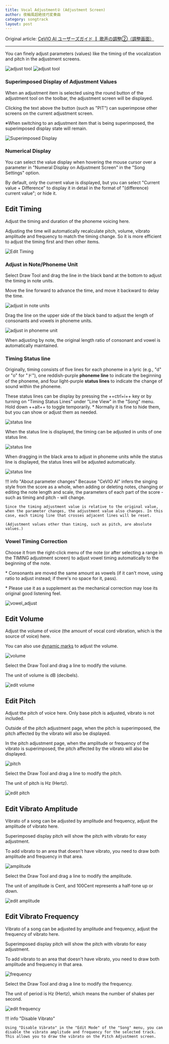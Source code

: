 ```yaml
---
title: Vocal Adjustment② (Adjustment Screen)
author: 夜輪風超絶技巧変奏曲
category: songtrack
layout: post
---
```

Original article: [CeVIO AI ユーザーズガイド ┃ 歌声の調整②（調整画面）](https://cevio.jp/guide/cevio_ai/songtrack/song_07/)

---

You can finely adjust parameters (values) like the timing of the vocalization and pitch in the adjustment screens.

![adjust tool](images/song_07_1.png#only-light)
![adjust tool](images/song_07_1_dark.png#only-dark)

### Superimposed Display of Adjustment Values

When an adjustment item is selected using the round button of the adjustment tool on the toolbar, the adjustment screen will be displayed.

Clicking the text above the button (such as "PIT") can superimpose other screens on the current adjustment screen.

※When switching to an adjustment item that is being superimposed, the superimposed display state will remain.

![Superimposed Display](images/song_07_2.png)

### Numerical Display

You can select the value display when hovering the mouse cursor over a parameter in "Numeral Display on Adjustment Screen" in the "Song Settings" option.

By default, only the current value is displayed, but you can select "Current value + Difference" to display it in detail in the format of "(difference) current value"; or hide it.

## Edit Timing

Adjust the timing and duration of the phoneme voicing here.

Adjusting the time will automatically recalculate pitch, volume, vibrato amplitude and frequency to match the timing change. So it is more efficient to adjust the timing first and then other items.

![Edit Timing](images/song_07_3.png)

### Adjust in Note/Phoneme Unit

Select Draw Tool and drag the line in the black band at the bottom to adjust the timing in note units.

Move the line forward to advance the time, and move it backward to delay the time.

![adjust in note units](images/song_07_4.png)

Drag the line on the upper side of the black band to adjust the length of consonants and vowels in phoneme units.

![adjust in phoneme unit](images/song_07_V8.4_timing_adjust2.png)

When adjusting by note, the original length ratio of consonant and vowel is automatically maintained.

### Timing Status line

Originally, timing consists of five lines for each phoneme in a lyric (e.g., "d" or "o" for "ド"), one reddish-purple **phoneme line** to indicate the beginning of the phoneme, and four light-purple **status lines** to indicate the change of sound within the phoneme.

These status lines can be display by pressing the ++ctrl+i++ key or by turning on "Timing Status Lines" under "Line View" in the "Song" menu. Hold down ++alt++ to toggle temporarily. \* Normally it is fine to hide them, but you can show or adjust them as needed.

![status line](images/song_07_5.png)

When the status line is displayed, the timing can be adjusted in units of one status line.

![status line](images/song_07_6.png)

When dragging in the black area to adjust in phoneme units while the status line is displayed, the status lines will be adjusted automatically.

![status line](images/song_07_7.png)

!!! info "About parameter changes"
    Because "CeVIO AI" infers the singing style from the score as a whole, when adding or deleting notes, changing or editing the note length and scale, the parameters of each part of the score - such as timing and pitch - will change.

    Since the timing adjustment value is relative to the original value, when the parameter changes, the adjustment value also changes. In this case, each timing line that crosses adjacent lines will be reset.

    (Adjustment values other than timing, such as pitch, are absolute values.)

### Vowel Timing Correction

Choose it from the right-click menu of the note (or after selecting a range in the TIMING adjustment screen) to adjust vowel timing automatically to the beginning of the note.

\* Consonants are moved the same amount as vowels (if it can't move, using ratio to adjust instead; if there's no space for it, pass).

\* Please use it as a supplement as the mechanical correction may lose its original good listening feel.

![vowel_adjust](images/song_07_V8.4_vowel_adjust_tmg.png)

## Edit Volume

Adjust the volume of voice (the amount of vocal cord vibration, which is the source of voice) here.

You can also use [dynamic marks](songtrack.md/#dynamic-mark-setting) to adjust the volume.

![volume](images/song_07_8.png)

Select the Draw Tool and drag a line to modify the volume.

The unit of volume is dB (decibels).

![edit volume](images/song_07_9.png)

## Edit Pitch

Adjust the pitch of voice here. Only base pitch is adjusted, vibrato is not included.

Outside of the pitch adjustment page, when the pitch is superimposed, the pitch affected by the vibrato will also be displayed.

In the pitch adjustment page, when the amplitude or frequency of the vibrato is superimposed, the pitch affected by the vibrato will also be displayed.

![pitch](images/song_07_10.png)

Select the Draw Tool and drag a line to modify the pitch.

The unit of pitch is Hz (Hertz).

![edit pitch](images/song_07_11.png)

## Edit Vibrato Amplitude

Vibrato of a song can be adjusted by amplitude and frequency, adjust the amplitude of vibrato here.

Superimposed display pitch will show the pitch with vibrato for easy adjustment.

To add vibrato to an area that doesn't have vibrato, you need to draw both amplitude and frequency in that area.

![amplitude](images/song_07_12.png)

Select the Draw Tool and drag a line to modify the amplitude.

The unit of amplitude is Cent, and 100Cent represents a half-tone up or down.

![edit amplitude](images/song_07_13.png)

## Edit Vibrato Frequency

Vibrato of a song can be adjusted by amplitude and frequency, adjust the frequency of vibrato here.

Superimposed display pitch will show the pitch with vibrato for easy adjustment.

To add vibrato to an area that doesn't have vibrato, you need to draw both amplitude and frequency in that area.

![frequency](images/song_07_14.png)

Select the Draw Tool and drag a line to modify the frequency.

The unit of period is Hz (Hertz), which means the number of shakes per second.

![edit frequency](images/song_07_15.png)

!!! info "Disable Vibrato"

    Using "Disable Vibrato" in the "Edit Mode" of the "Song" menu, you can disable the vibrato amplitude and frequency for the selected track. This allows you to draw the vibrato on the Pitch Adjustment screen.
